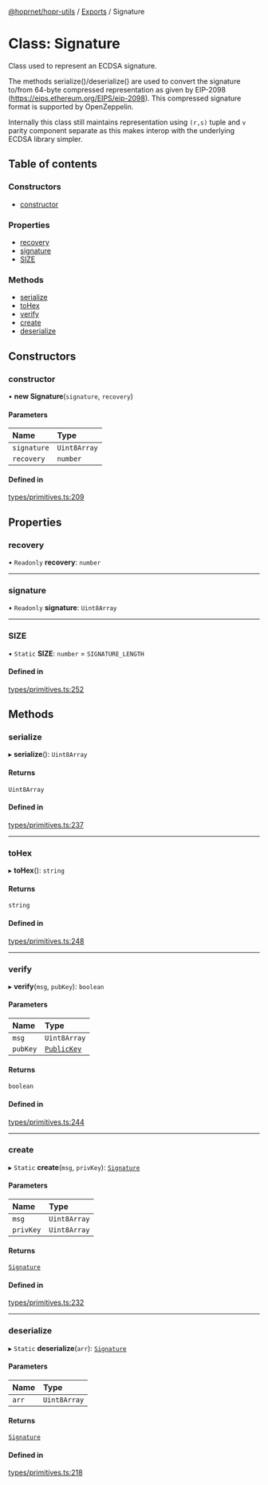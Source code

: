 [@hoprnet/hopr-utils](../README.md) / [Exports](../modules.md) / Signature

# Class: Signature

Class used to represent an ECDSA signature.

The methods serialize()/deserialize() are used to convert the signature
to/from 64-byte compressed representation as given by EIP-2098 (https://eips.ethereum.org/EIPS/eip-2098).
This compressed signature format is supported by OpenZeppelin.

Internally this class still maintains representation using `(r,s)` tuple and `v` parity component separate
as this makes interop with the underlying ECDSA library simpler.

## Table of contents

### Constructors

- [constructor](Signature.md#constructor)

### Properties

- [recovery](Signature.md#recovery)
- [signature](Signature.md#signature)
- [SIZE](Signature.md#size)

### Methods

- [serialize](Signature.md#serialize)
- [toHex](Signature.md#tohex)
- [verify](Signature.md#verify)
- [create](Signature.md#create)
- [deserialize](Signature.md#deserialize)

## Constructors

### constructor

• **new Signature**(`signature`, `recovery`)

#### Parameters

| Name | Type |
| :------ | :------ |
| `signature` | `Uint8Array` |
| `recovery` | `number` |

#### Defined in

[types/primitives.ts:209](https://github.com/UbuntuEvangelist/hoprnet/blob/master/packages/utils/src/types/primitives.ts#L209)

## Properties

### recovery

• `Readonly` **recovery**: `number`

___

### signature

• `Readonly` **signature**: `Uint8Array`

___

### SIZE

▪ `Static` **SIZE**: `number` = `SIGNATURE_LENGTH`

#### Defined in

[types/primitives.ts:252](https://github.com/UbuntuEvangelist/hoprnet/blob/master/packages/utils/src/types/primitives.ts#L252)

## Methods

### serialize

▸ **serialize**(): `Uint8Array`

#### Returns

`Uint8Array`

#### Defined in

[types/primitives.ts:237](https://github.com/UbuntuEvangelist/hoprnet/blob/master/packages/utils/src/types/primitives.ts#L237)

___

### toHex

▸ **toHex**(): `string`

#### Returns

`string`

#### Defined in

[types/primitives.ts:248](https://github.com/UbuntuEvangelist/hoprnet/blob/master/packages/utils/src/types/primitives.ts#L248)

___

### verify

▸ **verify**(`msg`, `pubKey`): `boolean`

#### Parameters

| Name | Type |
| :------ | :------ |
| `msg` | `Uint8Array` |
| `pubKey` | [`PublicKey`](PublicKey.md) |

#### Returns

`boolean`

#### Defined in

[types/primitives.ts:244](https://github.com/UbuntuEvangelist/hoprnet/blob/master/packages/utils/src/types/primitives.ts#L244)

___

### create

▸ `Static` **create**(`msg`, `privKey`): [`Signature`](Signature.md)

#### Parameters

| Name | Type |
| :------ | :------ |
| `msg` | `Uint8Array` |
| `privKey` | `Uint8Array` |

#### Returns

[`Signature`](Signature.md)

#### Defined in

[types/primitives.ts:232](https://github.com/UbuntuEvangelist/hoprnet/blob/master/packages/utils/src/types/primitives.ts#L232)

___

### deserialize

▸ `Static` **deserialize**(`arr`): [`Signature`](Signature.md)

#### Parameters

| Name | Type |
| :------ | :------ |
| `arr` | `Uint8Array` |

#### Returns

[`Signature`](Signature.md)

#### Defined in

[types/primitives.ts:218](https://github.com/UbuntuEvangelist/hoprnet/blob/master/packages/utils/src/types/primitives.ts#L218)
